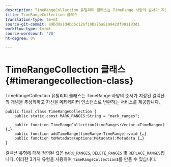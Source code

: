 ```yaml
---
description: TimeRangeCollection 유틸리티 클래스는 TimeRange 사양의 순서가 지정된 컬렉션의 개념을 추상화하고 자신을 메타데이터 인스턴스로 변환하는 서비스를 제공합니다.
title: TimeRangeCollection 클래스
translation-type: tm+mt
source-git-commit: 89bdda1d4bd5c126f19ba75a819942df901183d1
workflow-type: tm+mt
source-wordcount: '70'
ht-degree: 0%

---
```



# TimeRangeCollection 클래스{#timerangecollection-class}

TimeRangeCollection 유틸리티 클래스는 TimeRange 사양의 순서가 지정된 컬렉션의 개념을 추상화하고 자신을 메타데이터 인스턴스로 변환하는 서비스를 제공합니다.

<!--<a id="section_D87AA7BC628D458DAB12D5247AD34B41"></a>-->

```
public final class TimeRangeCollection { 
    public static const MARK_RANGES:String = "mark_ranges"; 
  
    public function TimeRangeCollection(timeRanges:Vector.<TimeRange>) {…} 
    public function addTimeRange(timeRange:TimeRange):void {…} 
    public function toMetadata(options:Metadata):Metadata {…} 
}
```

컬렉션 유형에 대해 정의된 값은 `MARK_RANGES`, `DELETE_RANGES` 및 `REPLACE_RANGES`입니다. 이러한 3가지 유형을 사용하여 `TimeRangeCollection`s를 만들 수 있습니다.
